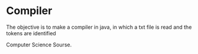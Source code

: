 # Compiler
 The objective is to make a compiler in java, in which a txt file is read and the tokens are identified

Computer Science Sourse.
